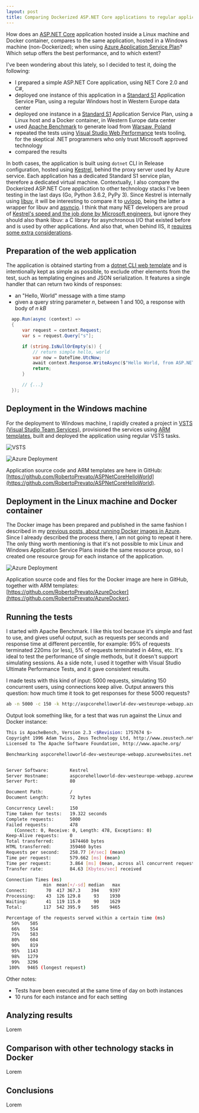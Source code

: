 ```yaml
---
layout: post
title: Comparing Dockerized ASP.NET Core applications to regular applications in Azure Application Service Plan
---
```


How does an [ASP.NET Core](https://docs.microsoft.com/en-us/aspnet/core/) application hosted inside a Linux machine and Docker container, compares to the same application, hosted in a Windows machine (non-Dockerized); when using [Azure Application Service Plan](https://docs.microsoft.com/en-us/azure/app-service/azure-web-sites-web-hosting-plans-in-depth-overview)?
Which setup offers the best performance, and to which extent?

I've been wondering about this lately, so I decided to test it, doing the following:
* I prepared a simple ASP.NET Core application, using NET Core 2.0 and C#,
* deployed one instance of this application in a [Standard S1](https://azure.microsoft.com/en-us/pricing/details/app-service/) Application Service Plan, using a regular Windows host in Western Europe data center
* deployed one instance in a [Standard S1](https://azure.microsoft.com/en-us/pricing/details/app-service/) Application Service Plan, using a Linux host and a Docker container, in Western Europe data center
* used [Apache Benchmark](https://httpd.apache.org/docs/2.4/programs/ab.html) to generate load from [Warsaw, Poland](https://goo.gl/maps/HV6JXHtubUz)
* repeated the tests using [Visual Studio Web Performance](https://msdn.microsoft.com/en-us/library/ms182551(v=vs.110).aspx) tests tooling, for the skeptical .NET programmers who only trust Microsoft approved technology
* compared the results

In both cases, the application is built using `dotnet` CLI in Release configuration, hosted using [Kestrel](https://docs.microsoft.com/en-us/aspnet/core/fundamentals/servers/kestrel?tabs=aspnetcore2x), behind the proxy server used by Azure service.
Each application has a dedicated Standard S1 service plan, therefore a dedicated virtual machine. Contextually, I also compare the Dockerized ASP.NET Core application to other technology stacks I've been testing in the last days (Go, Python 3.6.2, PyPy 3). Since Kestrel is internally using [libuv](https://en.wikipedia.org/wiki/Libuv), it will be interesting to compare it to [uvloop](https://github.com/MagicStack/uvloop), being the latter a wrapper for libuv and [asyncio](https://docs.python.org/3/library/asyncio.html). I think that many NET developers are proud of [Kestrel's speed and the job done by Microsoft engineers](https://www.ageofascent.com/2016/02/18/asp-net-core-exeeds-1-15-million-requests-12-6-gbps/), but ignore they should also thank libuv: a C library for asynchronous I/O that existed before and is used by other applications. And also that, when behind IIS, it [requires some extra considerations](https://weblog.west-wind.com/posts/2017/Mar/16/More-on-ASPNET-Core-Running-under-IIS).

## Preparation of the web application
The application is obtained starting from a [dotnet CLI web template](https://docs.microsoft.com/en-us/dotnet/core/tools/dotnet-new?tabs=netcore2x) and is intentionally kept as simple as possible, to exclude other elements from the test, such as templating engines and JSON serialization. It features a single handler that can return two kinds of responses:
* an "Hello, World" message with a time stamp
* given a query string parameter _n_, between 1 and 100, a response with body of _n kB_

```cs
  app.Run(async (context) =>
  {
      var request = context.Request;
      var s = request.Query["s"];

      if (string.IsNullOrEmpty(s)) {
          // return simple hello, world
          var now = DateTime.UtcNow;
          await context.Response.WriteAsync($"Hello World, from ASP.NET Core and Net Core 2.0! {now.ToString("yyyy-MM-dd HH:mm:ss.FFF")}");
          return;
      }

      // {...}
  });
```

## Deployment in the Windows machine
For the deployment to Windows machine, I rapidly created a project in [VSTS (Visual Studio Team Services)](https://www.visualstudio.com/team-services/), provisioned the services using [ARM templates](https://github.com/RobertoPrevato/ASPNetCoreHelloWorld/tree/master/webhelloworld/arm), built and deployed the application using regular VSTS tasks.

![VSTS](https://robertoprevato.github.io/images/posts/aspcoredocker/aspnetcore-vsts.png)

![Azure Deployment](https://robertoprevato.github.io/images/posts/aspcoredocker/perftests-win-rg.png)

Application source code and ARM templates are here in GitHub: [https://github.com/RobertoPrevato/ASPNetCoreHelloWorld](https://github.com/RobertoPrevato/ASPNetCoreHelloWorld).

## Deployment in the Linux machine and Docker container
The Docker image has been prepared and published in the same fashion I described in my [previous posts, about running Docker images in Azure](https://robertoprevato.github.io/Running-Docker-applications-in-Azure/). Since I already described the process there, I am not going to repeat it here. The only thing worth mentioning is that it's not possible to mix Linux and Windows Application Service Plans inside the same resource group, so I created one resource group for each instance of the application.

![Azure Deployment](https://raw.githubusercontent.com/RobertoPrevato/robertoprevato.github.io/master/images/posts/aspcoredocker/perftests-linux-rg.png)

Application source code and files for the Docker image are here in GitHub, together with ARM templates: [https://github.com/RobertoPrevato/AzureDocker](https://github.com/RobertoPrevato/AzureDocker).

## Running the tests
I started with Apache Benchmark. I like this tool because it's simple and fast to use, and gives useful output, such as requests per seconds and response time at different percentile, for example: 95% of requests terminated 220ms (or less), 5% of requests terminated in 44ms, etc. It's ideal to test the performance of single methods, but it doesn't support simulating sessions. As a side note, I used it together with Visual Studio Ultimate Performance Tests, and it gave consistent results.

I made tests with this kind of input: 5000 requests, simulating 150 concurrent users, using connections keep alive. Output answers this question: how much time it took to get responses for these 5000 requests?
```bash
ab -n 5000 -c 150 -k http://aspcorehelloworld-dev-westeurope-webapp.azurewebsites.net/
```

Output look something like, for a test that was run against the Linux and Docker instance:
```bash
This is ApacheBench, Version 2.3 <$Revision: 1757674 $>
Copyright 1996 Adam Twiss, Zeus Technology Ltd, http://www.zeustech.net/
Licensed to The Apache Software Foundation, http://www.apache.org/

Benchmarking aspcorehelloworld-dev-westeurope-webapp.azurewebsites.net (be patient)


Server Software:        Kestrel
Server Hostname:        aspcorehelloworld-dev-westeurope-webapp.azurewebsites.net
Server Port:            80

Document Path:          /
Document Length:        72 bytes

Concurrency Level:      150
Time taken for tests:   19.322 seconds
Complete requests:      5000
Failed requests:        478
   (Connect: 0, Receive: 0, Length: 478, Exceptions: 0)
Keep-Alive requests:    0
Total transferred:      1674460 bytes
HTML transferred:       359460 bytes
Requests per second:    258.77 [#/sec] (mean)
Time per request:       579.662 [ms] (mean)
Time per request:       3.864 [ms] (mean, across all concurrent requests)
Transfer rate:          84.63 [Kbytes/sec] received

Connection Times (ms)
              min  mean[+/-sd] median   max
Connect:       70  417 367.3    394    9397
Processing:    43  126 129.8     93    1930
Waiting:       41  119 115.0     90    1629
Total:        117  542 395.9    505    9465

Percentage of the requests served within a certain time (ms)
  50%    505
  66%    554
  75%    583
  80%    604
  90%    819
  95%   1143
  98%   1279
  99%   3296
 100%   9465 (longest request)
```

Other notes:
* Tests have been executed at the same time of day on both instances
* 10 runs for each instance and for each setting

## Analyzing results
Lorem

## Comparison with other technology stacks in Docker
Lorem

## Conclusions
Lorem